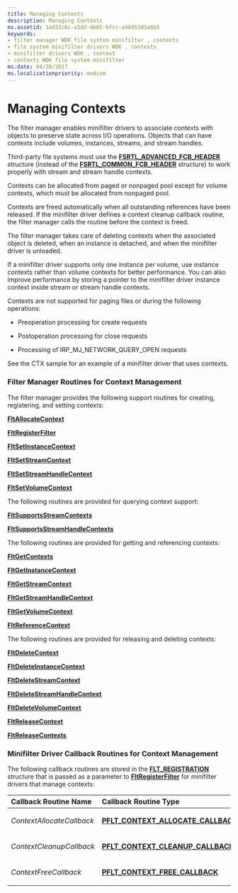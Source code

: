 ```yaml
---
title: Managing Contexts
description: Managing Contexts
ms.assetid: 1ad33c6c-a5dd-4b65-bfcc-a40453d3a6b5
keywords:
- filter manager WDK file system minifilter , contexts
- file system minifilter drivers WDK , contexts
- minifilter drivers WDK , context
- contexts WDK file system minifilter
ms.date: 04/20/2017
ms.localizationpriority: medium
---
```


# Managing Contexts


The filter manager enables minifilter drivers to associate contexts with objects to preserve state across I/O operations. Objects that can have contexts include volumes, instances, streams, and stream handles.

Third-party file systems must use the [**FSRTL\_ADVANCED\_FCB\_HEADER**](https://docs.microsoft.com/windows-hardware/drivers/ddi/ntifs/ns-ntifs-_fsrtl_advanced_fcb_header) structure (instead of the [**FSRTL\_COMMON\_FCB\_HEADER**](https://docs.microsoft.com/windows-hardware/drivers/ddi/ntifs/ns-ntifs-_fsrtl_common_fcb_header) structure) to work properly with stream and stream handle contexts.

Contexts can be allocated from paged or nonpaged pool except for volume contexts, which must be allocated from nonpaged pool.

Contexts are freed automatically when all outstanding references have been released. If the minifilter driver defines a context cleanup callback routine, the filter manager calls the routine before the context is freed.

The filter manager takes care of deleting contexts when the associated object is deleted, when an instance is detached, and when the minifilter driver is unloaded.

If a minifilter driver supports only one instance per volume, use instance contexts rather than volume contexts for better performance. You can also improve performance by storing a pointer to the minifilter driver instance context inside stream or stream handle contexts.

Contexts are not supported for paging files or during the following operations:

-   Preoperation processing for create requests

-   Postoperation processing for close requests

-   Processing of IRP\_MJ\_NETWORK\_QUERY\_OPEN requests

See the CTX sample for an example of a minifilter driver that uses contexts.

### <span id="Filter_Manager_Routines_for_Context_Management"></span><span id="filter_manager_routines_for_context_management"></span><span id="FILTER_MANAGER_ROUTINES_FOR_CONTEXT_MANAGEMENT"></span>Filter Manager Routines for Context Management

The filter manager provides the following support routines for creating, registering, and setting contexts:

[**FltAllocateContext**](https://docs.microsoft.com/windows-hardware/drivers/ddi/fltkernel/nf-fltkernel-fltallocatecontext)

[**FltRegisterFilter**](https://docs.microsoft.com/windows-hardware/drivers/ddi/fltkernel/nf-fltkernel-fltregisterfilter)

[**FltSetInstanceContext**](https://docs.microsoft.com/windows-hardware/drivers/ddi/fltkernel/nf-fltkernel-fltsetinstancecontext)

[**FltSetStreamContext**](https://docs.microsoft.com/windows-hardware/drivers/ddi/fltkernel/nf-fltkernel-fltsetstreamcontext)

[**FltSetStreamHandleContext**](https://docs.microsoft.com/windows-hardware/drivers/ddi/fltkernel/nf-fltkernel-fltsetstreamhandlecontext)

[**FltSetVolumeContext**](https://docs.microsoft.com/windows-hardware/drivers/ddi/fltkernel/nf-fltkernel-fltsetvolumecontext)

The following routines are provided for querying context support:

[**FltSupportsStreamContexts**](https://docs.microsoft.com/windows-hardware/drivers/ddi/fltkernel/nf-fltkernel-fltsupportsstreamcontexts)

[**FltSupportsStreamHandleContexts**](https://docs.microsoft.com/windows-hardware/drivers/ddi/fltkernel/nf-fltkernel-fltsupportsstreamhandlecontexts)

The following routines are provided for getting and referencing contexts:

[**FltGetContexts**](https://docs.microsoft.com/windows-hardware/drivers/ddi/fltkernel/nf-fltkernel-fltgetcontexts)

[**FltGetInstanceContext**](https://docs.microsoft.com/windows-hardware/drivers/ddi/fltkernel/nf-fltkernel-fltgetinstancecontext)

[**FltGetStreamContext**](https://docs.microsoft.com/windows-hardware/drivers/ddi/fltkernel/nf-fltkernel-fltgetstreamcontext)

[**FltGetStreamHandleContext**](https://docs.microsoft.com/windows-hardware/drivers/ddi/fltkernel/nf-fltkernel-fltgetstreamhandlecontext)

[**FltGetVolumeContext**](https://docs.microsoft.com/windows-hardware/drivers/ddi/fltkernel/nf-fltkernel-fltgetvolumecontext)

[**FltReferenceContext**](https://docs.microsoft.com/windows-hardware/drivers/ddi/fltkernel/nf-fltkernel-fltreferencecontext)

The following routines are provided for releasing and deleting contexts:

[**FltDeleteContext**](https://docs.microsoft.com/windows-hardware/drivers/ddi/fltkernel/nf-fltkernel-fltdeletecontext)

[**FltDeleteInstanceContext**](https://docs.microsoft.com/windows-hardware/drivers/ddi/fltkernel/nf-fltkernel-fltdeleteinstancecontext)

[**FltDeleteStreamContext**](https://docs.microsoft.com/windows-hardware/drivers/ddi/fltkernel/nf-fltkernel-fltdeletestreamcontext)

[**FltDeleteStreamHandleContext**](https://docs.microsoft.com/windows-hardware/drivers/ddi/fltkernel/nf-fltkernel-fltdeletestreamhandlecontext)

[**FltDeleteVolumeContext**](https://docs.microsoft.com/windows-hardware/drivers/ddi/fltkernel/nf-fltkernel-fltdeletevolumecontext)

[**FltReleaseContext**](https://docs.microsoft.com/windows-hardware/drivers/ddi/fltkernel/nf-fltkernel-fltreleasecontext)

[**FltReleaseContexts**](https://docs.microsoft.com/windows-hardware/drivers/ddi/fltkernel/nf-fltkernel-fltreleasecontexts)

### <span id="Minifilter_Driver_Callback_Routines_for_Context_Management"></span><span id="minifilter_driver_callback_routines_for_context_management"></span><span id="MINIFILTER_DRIVER_CALLBACK_ROUTINES_FOR_CONTEXT_MANAGEMENT"></span>Minifilter Driver Callback Routines for Context Management

The following callback routines are stored in the [**FLT\_REGISTRATION**](https://docs.microsoft.com/windows-hardware/drivers/ddi/fltkernel/ns-fltkernel-_flt_registration) structure that is passed as a parameter to [**FltRegisterFilter**](https://docs.microsoft.com/windows-hardware/drivers/ddi/fltkernel/nf-fltkernel-fltregisterfilter) for minifilter drivers that manage contexts:

<table>
<colgroup>
<col width="50%" />
<col width="50%" />
</colgroup>
<thead>
<tr class="header">
<th align="left">Callback Routine Name</th>
<th align="left">Callback Routine Type</th>
</tr>
</thead>
<tbody>
<tr class="odd">
<td align="left"><p><em>ContextAllocateCallback</em></p></td>
<td align="left"><p><a href="https://docs.microsoft.com/windows-hardware/drivers/ddi/fltkernel/nc-fltkernel-pflt_context_allocate_callback" data-raw-source="[&lt;strong&gt;PFLT_CONTEXT_ALLOCATE_CALLBACK&lt;/strong&gt;](https://docs.microsoft.com/windows-hardware/drivers/ddi/fltkernel/nc-fltkernel-pflt_context_allocate_callback)"><strong>PFLT_CONTEXT_ALLOCATE_CALLBACK</strong></a></p></td>
</tr>
<tr class="even">
<td align="left"><p><em>ContextCleanupCallback</em></p></td>
<td align="left"><p><a href="https://docs.microsoft.com/windows-hardware/drivers/ddi/fltkernel/nc-fltkernel-pflt_context_cleanup_callback" data-raw-source="[&lt;strong&gt;PFLT_CONTEXT_CLEANUP_CALLBACK&lt;/strong&gt;](https://docs.microsoft.com/windows-hardware/drivers/ddi/fltkernel/nc-fltkernel-pflt_context_cleanup_callback)"><strong>PFLT_CONTEXT_CLEANUP_CALLBACK</strong></a></p></td>
</tr>
<tr class="odd">
<td align="left"><p><em>ContextFreeCallback</em></p></td>
<td align="left"><p><a href="https://docs.microsoft.com/windows-hardware/drivers/ddi/fltkernel/nc-fltkernel-pflt_context_free_callback" data-raw-source="[&lt;strong&gt;PFLT_CONTEXT_FREE_CALLBACK&lt;/strong&gt;](https://docs.microsoft.com/windows-hardware/drivers/ddi/fltkernel/nc-fltkernel-pflt_context_free_callback)"><strong>PFLT_CONTEXT_FREE_CALLBACK</strong></a></p></td>
</tr>
</tbody>
</table>

 

 

 




